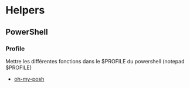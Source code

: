 # Helpers

## PowerShell

### Profile
Mettre les différentes fonctions dans le $PROFILE du powershell (notepad $PROFILE)

- [oh-my-posh](./powershell/profile/oh-my-posh.ps1)

